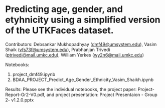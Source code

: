 # Predicting age, gender, and etyhnicity using a simplified version of the UTKFaces dataset.

Contributors: Debsankar Mukhopadhyay (dmf49@umsystem.edu), Vasim Shaik (vfs73f@umsystem.edu), Prabhanjan Trivedi (ptrivedi@mail.umkc.edu), William Yerkes (wy2n6@mail.umkc.edu)

Notebooks: 
1. project_dmf49.ipynb
2. BDAA_PROJECT_Predict_Age_Gender_Ethnicity_Vasim_Shaikh.ipynb

Results:
Please see the individual notebooks,  the project paper: Project-Report-Gr2-V0.pdf, and project presentation: Project Presentaion - Group 2- v1.2.0.pptx
